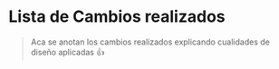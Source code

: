 # Lista de Cambios realizados
> Aca se anotan los cambios realizados explicando cualidades de diseño aplicadas :+1:
